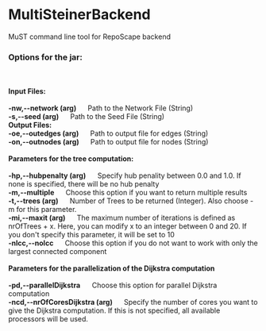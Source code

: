 # MultiSteinerBackend
MuST command line tool for RepoScape backend

<h3> Options for the jar: </h3> 
<br> <br>
<b> Input Files: </b> 
<br> <br>
<b> -nw,--network (arg) </b> &nbsp;&nbsp;&nbsp;&nbsp; Path to the Network File (String)
<br>
<b> -s,--seed (arg) </b> &nbsp;&nbsp;&nbsp;&nbsp; Path to the Seed File (String)
<br>
<b> Output Files: </b>
<br>
<b> -oe,--outedges (arg) </b> &nbsp;&nbsp;&nbsp;&nbsp; Path to output file for edges (String)
<br>
<b> -on,--outnodes (arg) </b> &nbsp;&nbsp;&nbsp;&nbsp; Path to output file for nodes (String)
<br> <br>
<b> Parameters for the tree computation: </b>
<br> <br>
<b>-hp,--hubpenalty (arg)</b> &nbsp;&nbsp;&nbsp;&nbsp; Specify hub penality between 0.0 and 1.0. If none is specified, there will be no hub penalty
<br>
<b>-m,--multiple  </b> &nbsp;&nbsp;&nbsp;&nbsp; Choose this option if you want to return multiple results
<br>
<b> -t,--trees (arg) </b> &nbsp;&nbsp;&nbsp;&nbsp; Number of Trees to be returned (Integer). Also choose -m for this parameter. 
<br>
<b> -mi,--maxit (arg) </b> &nbsp;&nbsp;&nbsp;&nbsp; The maximum number of iterations is defined as nrOfTrees + x. Here, you can modify x to an integer between 0 and 20. If you don't specify this parameter, it will be set to 10
<br>
<b> -nlcc,--nolcc </b> &nbsp;&nbsp;&nbsp;&nbsp; Choose this option if you do not want to work with only the largest connected component
<br> <br>
<b> Parameters for the parallelization of the Dijkstra computation </b>
<br> <br>
<b> -pd,--parallelDijkstra</b> &nbsp;&nbsp;&nbsp;&nbsp; Choose this option for parallel Dijkstra computation
<br>
<b> -ncd,--nrOfCoresDijkstra (arg) </b> &nbsp;&nbsp;&nbsp;&nbsp; Specify the number of cores you want to give the Dijkstra computation. If this is not specified, all available processors will be used.

